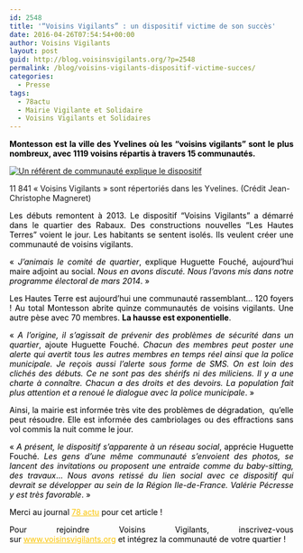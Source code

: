 ```yaml
---
id: 2548
title: '“Voisins Vigilants” : un dispositif victime de son succès'
date: 2016-04-26T07:54:54+00:00
author: Voisins Vigilants
layout: post
guid: http://blog.voisinsvigilants.org/?p=2548
permalink: /blog/voisins-vigilants-dispositif-victime-succes/
categories:
  - Presse 
tags:
  - 78actu
  - Mairie Vigilante et Solidaire
  - Voisins Vigilants et Solidaires
---
```

<p class="bigger mts mbs" style="color: #29292b; text-align: justify;" data-role="chapo">
  <span style="color: #000000;"><strong>Montesson est la ville des Yvelines où les “voisins vigilants” sont le plus nombreux, avec </strong><strong>1119 voisins répartis à travers 15 communautés.</strong></span>
</p>


  <a href="./../../images/2016/04/Voisins-vigilants-630x0.jpg"><img class="wp-image-2549" src="./../../images/2016/04/Voisins-vigilants-630x0.jpg" alt="Un référent de communauté explique le dispositif"/></a>  
     
  <p class="wp-caption-text">
    11 841 &laquo;&nbsp;Voisins Vigilants&nbsp;&raquo; sont répertoriés dans les Yvelines. (Crédit Jean-Christophe Magneret)
  </p>

<p class="bigger mts mbs" style="text-align: justify;" data-role="chapo">
  <span style="color: #000000;">Les débuts remontent à 2013. Le dispositif “Voisins Vigilants” a démarré dans le quartier des Rabaux. Des constructions nouvelles “Les Hautes Terres” voient le jour. Les habitants se sentent isolés. Ils veulent créer une communauté de voisins vigilants.</span>
</p>

<p class="bigger mts mbs" style="text-align: justify;" data-role="chapo">
  <span style="color: #000000;">« <em>J’animais le comité de quartier</em>, explique Huguette Fouché, aujourd’hui maire adjoint au social. <em>Nous en avons discuté. Nous l’avons mis dans notre programme électoral de mars 2014</em>. »</span>
</p>

<p class="bigger mts mbs" style="text-align: justify;" data-role="chapo">
  <span style="color: #000000;">Les Hautes Terre est aujourd’hui une communauté rassemblant… 120 foyers ! Au total Montesson abrite quinze communautés de voisins vigilants. Une autre pèse avec 70 membres. <strong>La hausse est exponentielle</strong>.</span>
</p>

<p class="bigger mts mbs" style="text-align: justify;" data-role="chapo">
  <span style="color: #000000;">« <em>A l’origine, il s’agissait de prévenir des problèmes de sécurité dans un quartier</em>, ajoute Huguette Fouché. <em>Chacun des membres peut poster une alerte qui avertit tous les autres membres en temps réel ainsi que la police municipale. Je reçois aussi l’alerte sous forme de SMS. On est loin des clichés des débuts. Ce ne sont pas des shérifs ni des miliciens. Il y a une charte à connaître. Chacun a des droits et des devoirs. La population fait plus attention et a renoué le dialogue avec la police municipale</em>. »</span>
</p>

<p class="bigger mts mbs" style="text-align: justify;" data-role="chapo">
  <span style="color: #000000;">Ainsi, la mairie est informée très vite des problèmes de dégradation,  qu’elle peut résoudre. Elle est informée des cambriolages ou des effractions sans vol commis la nuit comme le jour.</span>
</p>

<p class="bigger mts mbs" style="text-align: justify;" data-role="chapo">
  <span style="color: #000000;">« <em>A présent, le dispositif s’apparente à un réseau social</em>, apprécie Huguette Fouché. <em>Les gens d’une même communauté s’envoient des photos, se lancent des invitations ou proposent une entraide comme du baby-sitting, des travaux</em>… <em>Nous avons retissé du lien social avec ce dispositif qui devrait se développer au sein de la Région Ile-de-France. Valérie Pécresse y est très favorable</em>. »</span>
</p>

<p style="color: #000000; text-align: justify;">
  Merci au journal <a style="font-weight: inherit; font-style: inherit; color: #fbc400;" href="http://www.78actu.fr/voisins-vigilants-un-dispositif-victime-de-son-succes_34167/">78 actu</a> pour cet article !
</p>

<p style="color: #000000; text-align: justify;">
  Pour rejoindre Voisins Vigilants, inscrivez-vous sur <a style="font-weight: inherit; font-style: inherit; color: #fbc400;" href="http://www.voisinsvigilants.org/">www.voisinsvigilants.org</a> et intégrez la communauté de votre quartier !
</p>

<p class="bigger mts mbs" style="color: #29292b; text-align: justify;" data-role="chapo">
